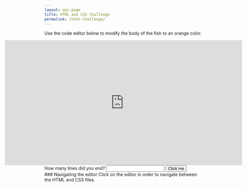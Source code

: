 ```yaml
---
layout: api-page
title: HTML and CSS Challenge
permalink: /html-challenge/
---
```


Use the code editor below to modify the body of the fish to an orange color.

<iframe src="https://embed.plnkr.co/hbQCmy9BQ5BWcMvcAmZB?show=app,preview"
        frameborder="0"
        width="150%"
        height="400px"
        style="margin: 0 auto; display: block; margin-left:-25%;" onload="access()" id="preview"></iframe>

<div class="form-group">
  <label for="edit">How many lines did you end?</label>
  <input type="test" class="form-control" id="edit">
        <button onclick="verifyAnswer()">Click me</button>
</div>
<script>
function verifyAnswer(){
        console.log(document.getElementById("edit").value);
}
        /*
function access() {
   var iframe = document.getElementById("preview");
   var innerDoc = iframe.contentDocument || iframe.contentWindow.document;
   console.log(innerDoc.body);
   console.log(innerDoc.getElementsByClassName("fin")[0].style.backgroundColor);
   console.log(innerDoc.getElementsByClassName("fish-body")[0].style.backgroundColor);
   console.log(innerDoc.getElementsByClassName("fin")[1].style.backgroundColor);
}*/
</script>
### Navigating the editor
Click on the editor in order to navigate between the HTML and CSS files.


